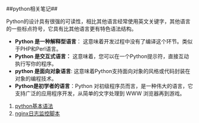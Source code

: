 ##python相关笔记##

Python的设计具有很强的可读性，相比其他语言经常使用英文关键字，其他语言的一些标点符号，它具有比其他语言更有特色语法结构。



- **Python 是一种解释型语言**： 这意味着开发过程中没有了编译这个环节。类似于PHP和Perl语言。
- **Python 是交互式语言：** 这意味着，您可以在一个Python提示符，直接互动执行写你的程序。
- **python 是面向对象语言**: 这意味着Python支持面向对象的风格或代码封装在对象的编程技术。
- **Python是初学者的语言**：Python 对初级程序员而言，是一种伟大的语言，它支持广泛的应用程序开发，从简单的文字处理到 WWW 浏览器再到游戏。


1. [python基本语法](demo.md)
2. [nginx日志监控脚本](log.md)